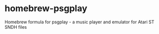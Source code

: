 # homebrew-psgplay
Homebrew formula for psgplay - a music player and emulator for Atari ST SNDH files
